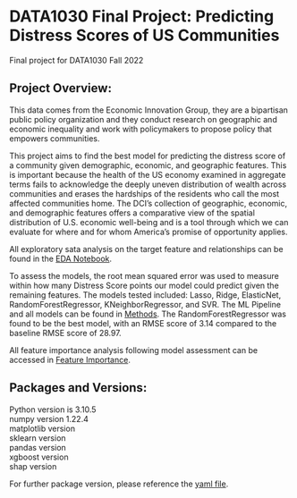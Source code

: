 # DATA1030 Final Project: Predicting Distress Scores of US Communities
Final project for DATA1030 Fall 2022
<br/>
## Project Overview:

This data comes from the Economic Innovation Group, they are a bipartisan public policy organization and they conduct research on geographic and economic inequality and work with policymakers to propose policy that empowers communities.

This project aims to find the best model for predicting the distress score of a community given demographic, economic, and geographic features. This is important because the health of the US economy examined in aggregate terms fails to acknowledge the deeply uneven distribution of wealth across communities and erases the hardships of the residents who call the most affected communities home. The DCI’s collection of geographic, economic, and demographic features offers a comparative view of the spatial distribution of U.S. economic well-being and is a tool through which we can evaluate for where and for whom America’s promise of opportunity applies.

All exploratory sata analysis on the target feature and relationships can be found in the [EDA Notebook](https://github.com/arianaschindler/data1030_final/blob/main/src/EDA.ipynb).

To assess the models, the root mean squared error was used to measure within how many Distress Score points our model could predict given the remaining features. The models tested included: Lasso, Ridge, ElasticNet, RandomForestRegressor, KNeighborRegressor, and SVR. The ML Pipeline and all models can be found in [Methods](https://github.com/arianaschindler/data1030_final/blob/main/src/methods.ipynb). The RandomForestRegressor was found to be the best model, with an RMSE score of 3.14 compared to the baseline RMSE score of 28.97.

All feature importance analysis following model assessment can be accessed in [Feature Importance](https://github.com/arianaschindler/data1030_final/blob/main/src/feature_importance.ipynb).

## Packages and Versions:

Python version is 3.10.5
<br/>
numpy version 1.22.4
<br/>
matplotlib version
<br/>
sklearn version
<br/>
pandas version
<br/>
xgboost version
<br/>
shap version

For further package version, please reference the [yaml file](https://github.com/arianaschindler/data1030_final/blob/main/data1030.yml).
